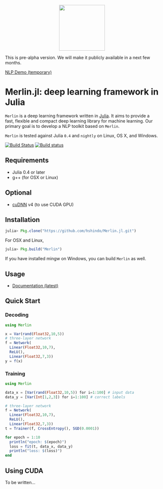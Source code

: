<p align="center"><img src="https://github.com/hshindo/Merlin.jl/blob/master/Merlin.png" width="150"></p>

This is pre-alpha version. We will make it publicly available in a next few months.

[NLP Demo (temporary)](http://158.199.141.203/)

# Merlin.jl: deep learning framework in Julia

`Merlin` is a deep learning framework written in [Julia](http://julialang.org/).
It aims to provide a fast, flexible and compact deep learning library for machine learning.
Our primary goal is to develop a NLP toolkit based on `Merlin`.

`Merlin` is tested against Julia `0.4` and `nightly` on Linux, OS X, and Windows.

[![Build Status](https://travis-ci.org/hshindo/Merlin.jl.svg?branch=master)](https://travis-ci.org/hshindo/Merlin.jl)
[![Build status](https://ci.appveyor.com/api/projects/status/v2u1kyjy61ph0ihn/branch/master?svg=true)](https://ci.appveyor.com/project/hshindo/merlin-jl/branch/master)

## Requirements
- Julia 0.4 or later
- g++ (for OSX or Linux)

## Optional
- [cuDNN](https://developer.nvidia.com/cudnn) v4 (to use CUDA GPU)

## Installation
```julia
julia> Pkg.clone("https://github.com/hshindo/Merlin.jl.git")
```
For OSX and Linux,
```julia
julia> Pkg.build("Merlin")
```
If you have installed mingw on Windows, you can build `Merlin` as well.

## Usage
- [Documentation (latest)](http://hshindo.github.io/Merlin.jl/latest/)

## Quick Start
### Decoding
```julia
using Merlin

x = Var(rand(Float32,10,5))
# three-layer network
f = Network(
  Linear(Float32,10,7),
  ReLU(),
  Linear(Float32,7,3))
y = f(x)
```

### Training
```julia
using Merlin

data_x = [Var(rand(Float32,10,5)) for i=1:100] # input data
data_y = [Var(Int[1,2,3]) for i=1:100] # correct labels

# three-layer network
f = Network(
  Linear(Float32,10,7),
  ReLU(),
  Linear(Float32,7,3))
t = Trainer(f, CrossEntropy(), SGD(0.0001))

for epoch = 1:10
  println("epoch: $(epoch)")
  loss = fit(t, data_x, data_y)
  println("loss: $(loss)")
end
```

## Using CUDA
To be written...
